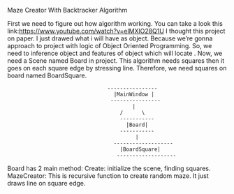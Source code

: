 Maze Creator With Backtracker Algorithm

First we need to figure out how algorithm working.  You can take a look this link:https://www.youtube.com/watch?v=elMXlO28Q1U
I thought this project on paper. I just drawed what i will have as object. Because we’re gonna approach  to project with logic of Object Oriented Programming. So, we need to inference object and features of object which will locate . 
Now, we need a Scene named Board in project. This algorithm needs squares then it goes on each square edge by stressing line. Therefore, we need squares on board named BoardSquare.

                                    ----------------
                                      |MainWindow |
                                     ----------------
                                            | 
                                        /      \
                                        -----------
                                          |Board|
                                        -----------
                                             |
                                      -------------------
                                        |BoardSquare|
                                       -------------------

Board has 2 main method:
Create:  initialize the scene, finding squares.
MazeCreator: This is recursive function to create random maze. It just draws line on square edge. 

